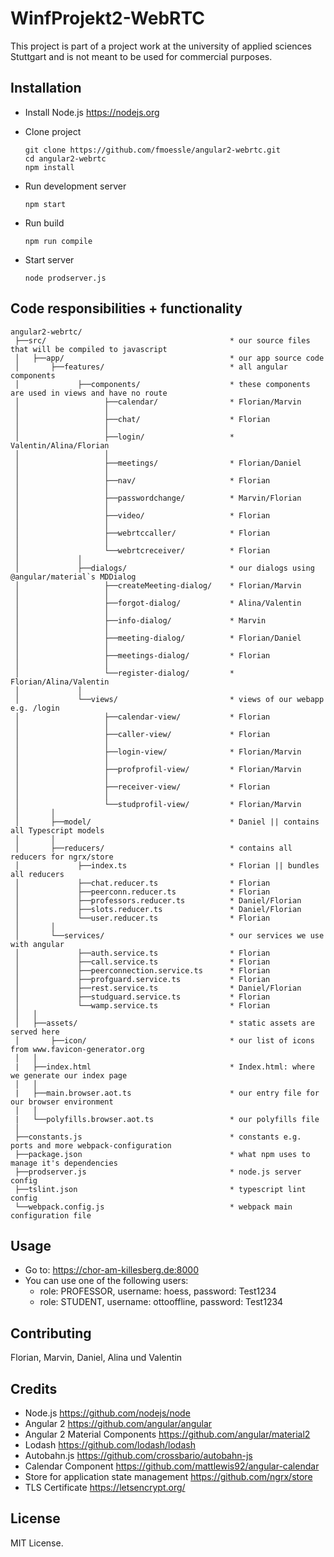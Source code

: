 # WinfProjekt2-WebRTC
This project is part of a project work at the university of applied sciences Stuttgart and is not meant to be used for commercial purposes.

## Installation

- Install Node.js https://nodejs.org
- Clone project

  ```
  git clone https://github.com/fmoessle/angular2-webrtc.git
  cd angular2-webrtc
  npm install
  ```
- Run development server

  ```
  npm start
  ```
- Run build

  ```
  npm run compile
  ```
- Start server

  ```
  node prodserver.js
  ```
  
## Code responsibilities + functionality

```
angular2-webrtc/
 ├──src/                                         * our source files that will be compiled to javascript
 │   ├──app/                                     * our app source code
 │       ├──features/                            * all angular components
 │             ├──components/                    * these components are used in views and have no route
 │                   ├──calendar/                * Florian/Marvin
 │                   │ 
 │                   ├──chat/                    * Florian
 │                   │ 
 │                   ├──login/                   * Valentin/Alina/Florian
 │                   │ 
 │                   ├──meetings/                * Florian/Daniel
 │                   │ 
 │                   ├──nav/                     * Florian
 │                   │ 
 │                   ├──passwordchange/          * Marvin/Florian
 │                   │ 
 │                   ├──video/                   * Florian
 │                   │ 
 │                   ├──webrtccaller/            * Florian
 │                   │ 
 │                   └──webrtcreceiver/          * Florian
 │             │ 
 │             ├──dialogs/                       * our dialogs using @angular/material`s MDDialog
 │                   ├──createMeeting-dialog/    * Florian/Marvin
 │                   │ 
 │                   ├──forgot-dialog/           * Alina/Valentin
 │                   │ 
 │                   ├──info-dialog/             * Marvin
 │                   │ 
 │                   ├──meeting-dialog/          * Florian/Daniel
 │                   │ 
 │                   ├──meetings-dialog/         * Florian
 │                   │ 
 │                   └──register-dialog/         * Florian/Alina/Valentin
 │             │ 
 │             └──views/                         * views of our webapp e.g. /login
 │                   ├──calendar-view/           * Florian
 │                   │ 
 │                   ├──caller-view/             * Florian
 │                   │ 
 │                   ├──login-view/              * Florian/Marvin
 │                   │ 
 │                   ├──profprofil-view/         * Florian/Marvin
 │                   │ 
 │                   ├──receiver-view/           * Florian
 │                   │ 
 │                   └──studprofil-view/         * Florian/Marvin
 │       │ 
 │       ├──model/                               * Daniel || contains all Typescript models
 │       │ 
 │       ├──reducers/                            * contains all reducers for ngrx/store
 │             ├──index.ts                       * Florian || bundles all reducers
 │             ├──chat.reducer.ts                * Florian
 │             ├──peerconn.reducer.ts            * Florian
 │             ├──professors.reducer.ts          * Daniel/Florian
 │             ├──slots.reducer.ts               * Daniel/Florian
 │             └──user.reducer.ts                * Florian
 │       │ 
 │       └──services/                            * our services we use with angular
 │             ├──auth.service.ts                * Florian
 │             ├──call.service.ts                * Florian
 │             ├──peerconnection.service.ts      * Florian
 │             ├──profguard.service.ts           * Florian
 │             ├──rest.service.ts                * Daniel/Florian
 │             ├──studguard.service.ts           * Florian
 │             └──wamp.service.ts                * Florian
 │   │ 
 │   ├──assets/                                  * static assets are served here
 │       ├──icon/                                * our list of icons from www.favicon-generator.org
 │   │ 
 |   ├──index.html                               * Index.html: where we generate our index page
 │   │ 
 |   ├──main.browser.aot.ts                      * our entry file for our browser environment
 │   │
 |   └──polyfills.browser.aot.ts                 * our polyfills file
 │
 ├──constants.js                                 * constants e.g. ports and more webpack-configuration
 ├──package.json                                 * what npm uses to manage it's dependencies
 ├──prodserver.js                                * node.js server config
 ├──tslint.json                                  * typescript lint config
 └──webpack.config.js                            * webpack main configuration file
```

## Usage

- Go to: https://chor-am-killesberg.de:8000
- You can use one of the following users:
  - role: PROFESSOR, username: hoess, password: Test1234
  - role: STUDENT, username: ottooffline, password: Test1234
  
## Contributing

Florian, Marvin, Daniel, Alina und Valentin

## Credits

- Node.js https://github.com/nodejs/node
- Angular 2 https://github.com/angular/angular
- Angular 2 Material Components https://github.com/angular/material2
- Lodash https://github.com/lodash/lodash
- Autobahn.js https://github.com/crossbario/autobahn-js
- Calendar Component https://github.com/mattlewis92/angular-calendar
- Store for application state management https://github.com/ngrx/store
- TLS Certificate https://letsencrypt.org/

## License

MIT License.

